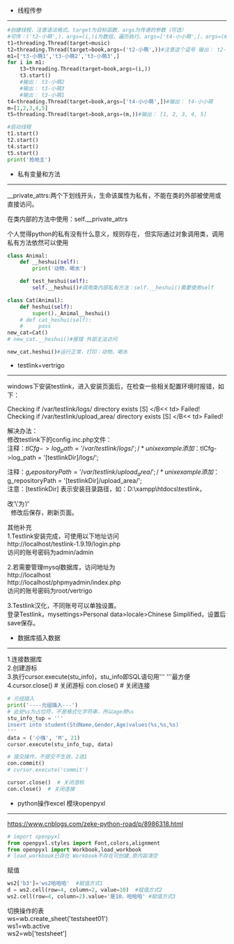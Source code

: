 * 线程传参
---
```python
#创建线程，注意语法格式。target为目标函数，args为传递的参数（可选）
#可传：('t2-小萌',)、args=(i,)i为数组，遍历执行、args=['t4-小小萌',]、args=(m,)把数组当作1个参数
t1=threading.Thread(target=music)
t2=threading.Thread(target=book,args=('t2-小萌',))#注意这个逗号 输出： t2-小萌
m1=['t3-小萌1','t3-小萌2','t3-小萌3',]
for i in m1:
    t3=threading.Thread(target=book,args=(i,))
    t3.start()
    #输出： t3-小萌2
    #输出： t3-小萌3
    #输出： t3-小萌1
t4=threading.Thread(target=book,args=['t4-小小萌',])#输出： t4-小小萌
m=[1,2,3,4,5]
t5=threading.Thread(target=book,args=(m,))#输出： [1, 2, 3, 4, 5]

#启动线程
t1.start()
t2.start()
t4.start()
t5.start()
print('抢地主')
```

* 私有变量和方法
---

__private_attrs:两个下划线开头，生命该属性为私有，不能在类的外部被使用或直接访问。


在类内部的方法中使用：self.__private_attrs

个人觉得python的私有没有什么意义，规则存在，
但实际通过对象调用类，调用私有方法依然可以使用
```python
class Animal:
    def __heshui(self):
        print('动物，喝水')

    def test_heshui(self):
        self.__heshui()#调用类内部私有方法：self.__heshui()需要使用self

class Cat(Animal):
    def heshui(self):
        super()._Animal__heshui()
    # def cat_heshui(self):
    #     pass
new_cat=Cat()
# new_cat.__heshui()#报错 外部无法访问

new_cat.heshui()#运行正常，打印：动物，喝水

```
* testlink+vertrigo
---
windows下安装testlink，进入安装页面后，在检查一些相关配置环境时报错，如下：  

Checking if /var/testlink/logs/ directory exists [S] </B<< td> Failed!  
Checking if /var/testlink/upload_area/ directory exists [S] </B<< td> Failed!  


解决办法：  
修改testlink下的config.inc.php文件：  
注释：$tlCfg->log_path = '/var/testlink/logs/'; /* unix example   
添加：$tlCfg->log_path = '[testlinkDir]/logs/';  

注释：$g_repositoryPath = '/var/testlink/upload_area/'; /* unix example   
添加：$g_repositoryPath = '[testlinkDir]/upload_area/';  
注意：[testlinkDir] 表示安装目录路径，如：D:\xampp\htdocs\testlink，  

改‘\’为‘/’  
 
修改后保存，刷新页面。  



其他补充  
1.Testlink安装完成，可使用以下地址访问  
http://localhost/testlink-1.9.19/login.php  
访问的账号密码为admin/admin  

2.若需要管理mysql数据库，访问地址为  
http://localhost  
http://localhost/phpmyadmin/index.php  
访问的账号密码为root/vertrigo  

3.Testlink汉化，不同账号可以单独设置。  
登录Testlink，mysettings>Personal data>locale>Chinese Simplified，设置后save保存。  



* 数据库插入数据
---
1.连接数据库  
2.创建游标  
3.执行cursor.execute(stu_info)，stu_info即SQL语句用''' '''最方便  
4.cursor.close()  # 关闭游标  con.close()  # 关闭连接  
```python
# 元组插入
print('----元组插入---')
# 此处%s为占位符，不是格式化字符串，所以age用%s
stu_info_tup = '''
insert into student(StdName,Gender,Age)values(%s,%s,%s)
'''
data = ('小强', 'M', 21)
cursor.execute(stu_info_tup, data)

# 提交操作，不提交不生效，2选1
con.commit()
# cursor.execute('commit')

cursor.close()  # 关闭游标
con.close()  # 关闭连接

```

* python操作excel 模块openpyxl
---
https://www.cnblogs.com/zeke-python-road/p/8986318.html  
```python
# import openpyxl
from openpyxl.styles import Font,colors,alignment
from openpyxl import Workbook,load_workbook
# load_workbook已存在 Workbook不存在可创建,原内容清空
```

赋值  
```python
ws2['b3']='ws2哈哈哈'  #赋值方式1
d = ws2.cell(row=4, column=2, value=10)  #赋值方式2
ws2.cell(row=4, column=2).value='是10，哈哈哈' #赋值方式3
```

切换操作的表  
ws=wb.create_sheet('testsheet01')  
ws1=wb.active  
ws2=wb['testsheet']  
  